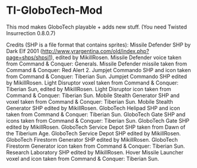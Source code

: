 # TI-GloboTech-Mod
This mod makes GloboTech playable + adds new stuff. (You need Twisted Insurrection 0.8.0.7)

Credits (SHP is a file format that contains sprites):
Missile Defender SHP by Dark Elf 2001 (http://www.yrargentina.com/old/index.php?page=shps/shpsi1), edited by MikillRosen.
Missile Defender voice taken from Command & Conquer: Generals.
Missile Defender missile taken from Command & Conquer: Red Alert 2.
Jumpjet Commando SHP and icon taken from Command & Conquer: Tiberian Sun.
Jumpjet Commando SHP edited by MikillRosen.
Light Disruptor voxel taken from Command & Conquer: Tiberian Sun, edited by MikillRosen.
Light Disruptor icon taken from Command & Conquer: Tiberian Sun.
Mobile Stealth Generator SHP and voxel taken from Command & Conquer: Tiberian Sun.
Mobile Stealth Generator SHP edited by MikillRosen.
GloboTech Helipad SHP and icon taken from Command & Conquer: Tiberian Sun.
GloboTech Gate SHP and icons taken from Command & Conquer: Tiberian Sun.
GloboTech Gate SHP edited by MikillRosen.
GloboTech Service Depot SHP taken from Dawn of the Tiberium Age.
GloboTech Service Depot SHP edited by MikillRosen.
GloboTech Firestorm Generator SHP edited by MikillRosen.
GloboTech Firestorm Generator icon taken from Command & Conquer: Tiberian Sun.
Research Laboratory SHP edited by MikillRosen.
Hover Missile Launcher voxel and icon taken from Command & Conquer: Tiberian Sun.
